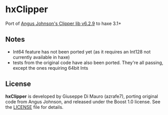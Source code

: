 hxClipper
=========

Port of [Angus Johnson's Clipper lib v6.2.9](http://sourceforge.net/projects/polyclipping/) to haxe 3.1+

## Notes

 - Int64 feature has not been ported yet (as it requires an Int128 not currently available in haxe)
 - tests from the original code have also been ported. They're all passing, except the ones requiring 64bit Ints

## License

**hxClipper** is developed by Giuseppe Di Mauro (azrafe7), porting original code from Angus Johnson, and released under the Boost 1.0 license. See the [LICENSE](LICENSE) file for details. 
